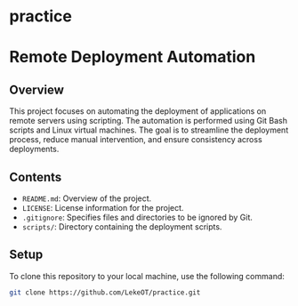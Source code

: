 # practice
# Remote Deployment Automation

## Overview
This project focuses on automating the deployment of applications on remote servers using scripting. The automation is performed using Git Bash scripts and Linux virtual machines. The goal is to streamline the deployment process, reduce manual intervention, and ensure consistency across deployments.

## Contents
- `README.md`: Overview of the project.
- `LICENSE`: License information for the project.
- `.gitignore`: Specifies files and directories to be ignored by Git.
- `scripts/`: Directory containing the deployment scripts.

## Setup
To clone this repository to your local machine, use the following command:
```bash
git clone https://github.com/LekeOT/practice.git
